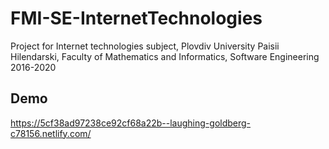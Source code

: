 # FMI-SE-InternetTechnologies

Project for Internet technologies subject,
Plovdiv University Paisii Hilendarski, Faculty of Mathematics and Informatics, Software Engineering 2016-2020

## Demo
https://5cf38ad97238ce92cf68a22b--laughing-goldberg-c78156.netlify.com/
